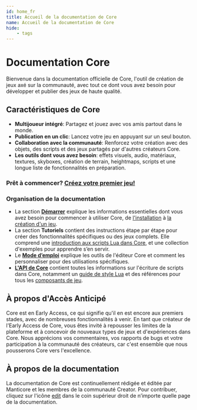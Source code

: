 ```yaml
---
id: home_fr
title: Accueil de la documentation de Core
name: Accueil de la documentation de Core
hide:
    - tags
---
```


# Documentation Core

Bienvenue dans la documentation officielle de Core, l'outil de création de jeux axé sur la communauté, avec tout ce dont vous avez besoin pour développer et publier des jeux de haute qualité.

## Caractéristiques de Core

- **Multijoueur intégré**: Partagez et jouez avec vos amis partout dans le monde.
- **Publication en un clic**: Lancez votre jeu en appuyant sur un seul bouton.
- **Collaboration avec la communauté**: Renforcez votre création avec des objets, des scripts et des jeux partagés par d'autres créateurs Core.
- **Les outils dont vous avez besoin**: effets visuels, audio, matériaux, textures, skyboxes, création de terrain, heightmaps, scripts et une longue liste de fonctionnalités en préparation.

### Prêt à commencer? [Créez votre premier jeu!](my_first_multiplayer_game.fr.md)

### Organisation de la documentation

- La section [**Démarrer**](editor_intro.md) explique les informations essentielles dont vous avez besoin pour commencer à utiliser Core, de [l'installation](installing_core.fr.md) à [la création d'un jeu](my_first_multiplayer_game.fr.md).
- La section **Tutoriels** contient des instructions étape par étape pour créer des fonctionnalités spécifiques ou des jeux complets. Elle comprend une [introduction aux scripts Lua dans Core](lua_basics_lightbulb.md), et une collection d'exemples pour apprendre s’en servir.
- Le [**Mode d’emploi**](editor_intro.fr.md) explique les outils de l'éditeur Core et comment les personnaliser pour des utilisations spécifiques.
- [**L'API de Core**](api/index.md) contient toutes les informations sur l'écriture de scripts dans Core, notamment un [guide de style Lua](lua_style_guide.md) et des références pour tous les [composants de jeu](components.md).

## À propos d'Accès Anticipé

Core est en Early Access, ce qui signifie qu'il en est encore aux premiers stades, avec de nombreuses fonctionnalités à venir. En tant que créateur de l'Early Access de Core, vous êtes invité à repousser les limites de la plateforme et à concevoir de nouveaux types de jeux et d'expériences dans Core. Nous apprécions vos commentaires, vos rapports de bugs et votre participation à la communauté des créateurs, car c'est ensemble que nous pousserons Core vers l'excellence.

## À propos de la documentation

La documentation de Core est continuellement rédigée et éditée par Manticore et les membres de la communauté Creator. Pour contribuer, cliquez sur l'icône <a href="#" title="Edit this page" class="md-icon">edit</a> dans le coin supérieur droit de n’importe quelle page de la documentation.
